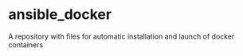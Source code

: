 # ansible_docker
A repository with files for automatic installation and launch of docker containers
